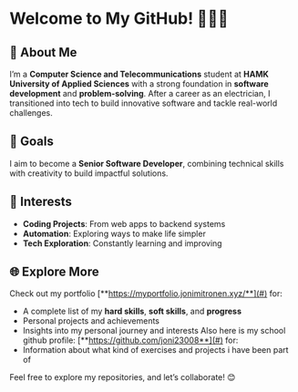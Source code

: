 # Welcome to My GitHub! 👨‍💻🚀  

## 👾 About Me  
I’m a **Computer Science and Telecommunications** student at **HAMK University of Applied Sciences** with a strong foundation in **software development** and **problem-solving**. After a career as an electrician, I transitioned into tech to build innovative software and tackle real-world challenges.  

## 🎯 Goals  
I aim to become a **Senior Software Developer**, combining technical skills with creativity to build impactful solutions.  

## 📌 Interests  
- **Coding Projects**: From web apps to backend systems  
- **Automation**: Exploring ways to make life simpler  
- **Tech Exploration**: Constantly learning and improving  

## 🌐 Explore More  
Check out my portfolio [**https://myportfolio.jonimitronen.xyz/**](#) for:  
- A complete list of my **hard skills**, **soft skills**, and **progress**  
- Personal projects and achievements  
- Insights into my personal journey and interests
Also here is my school github profile: [**https://github.com/joni23008**](#) for:
- Information about what kind of exercises and projects i have been part of

Feel free to explore my repositories, and let’s collaborate! 😊  


<!---
j0Z3SSy/j0Z3SSy is a ✨ special ✨ repository because its `README.md` (this file) appears on your GitHub profile.
You can click the Preview link to take a look at your changes.
--->
